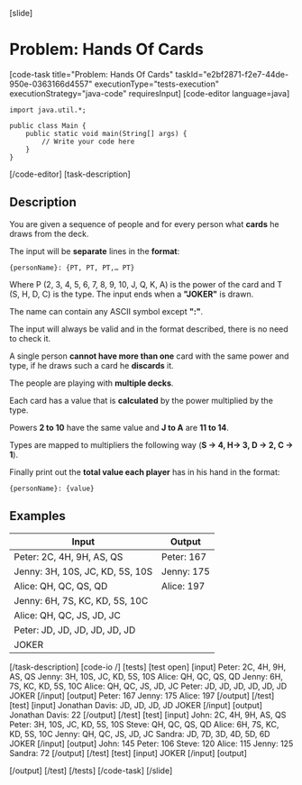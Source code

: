 [slide]
# Problem: Hands Of Cards
[code-task title="Problem: Hands Of Cards" taskId="e2bf2871-f2e7-44de-950e-0363166d4557" executionType="tests-execution" executionStrategy="java-code" requiresInput]
[code-editor language=java]
```
import java.util.*;

public class Main {
    public static void main(String[] args) {
        // Write your code here
    }
}
```
[/code-editor]
[task-description]
## Description
You are given a sequence of people and for every person what **cards** he draws from the deck.

The input will be **separate** lines in the **format**:

`{personName}: {PT, PT, PT,… PT}`

Where P (2, 3, 4, 5, 6, 7, 8, 9, 10, J, Q, K, A) is the power of the card and T (S, H, D, C) is the type. The input ends when a **"JOKER"** is drawn. 

The name can contain any ASCII symbol except **":"**. 

The input will always be valid and in the format described, there is no need to check it.

A single person **cannot have more than one** card with the same power and type, if he draws such a card he **discards** it. 

The people are playing with **multiple decks**. 

Each card has a value that is **calculated** by the power multiplied by the type. 

Powers **2 to 10** have the same value and **J to A** are **11 to 14**. 

Types are mapped to multipliers the following way (**S -> 4, H-> 3, D -> 2, C -> 1**).

Finally print out the **total value each player** has in his hand in the format:

`{personName}: {value}`

## Examples
| **Input** | **Output** |
| --- | --- |
| Peter: 2C, 4H, 9H, AS, QS | Peter: 167 |
| Jenny: 3H, 10S, JC, KD, 5S, 10S | Jenny: 175 |
| Alice: QH, QC, QS, QD | Alice: 197 |
| Jenny: 6H, 7S, KC, KD, 5S, 10C |  |
| Alice: QH, QC, JS, JD, JC |  |
| Peter: JD, JD, JD, JD, JD, JD |  |
| JOKER |  |

[/task-description]
[code-io /]
[tests]
[test open]
[input]
Peter: 2C, 4H, 9H, AS, QS
Jenny: 3H, 10S, JC, KD, 5S, 10S
Alice: QH, QC, QS, QD
Jenny: 6H, 7S, KC, KD, 5S, 10C
Alice: QH, QC, JS, JD, JC
Peter: JD, JD, JD, JD, JD, JD
JOKER
[/input]
[output]
Peter: 167
Jenny: 175
Alice: 197
[/output]
[/test]
[test]
[input]
Jonathan Davis: JD, JD, JD, JD
JOKER
[/input]
[output]
Jonathan Davis: 22
[/output]
[/test]
[test]
[input]
John: 2C, 4H, 9H, AS, QS
Peter: 3H, 10S, JC, KD, 5S, 10S
Steve: QH, QC, QS, QD
Alice: 6H, 7S, KC, KD, 5S, 10C
Jenny: QH, QC, JS, JD, JC
Sandra: JD, 7D, 3D, 4D, 5D, 6D
JOKER
[/input]
[output]
John: 145
Peter: 106
Steve: 120
Alice: 115
Jenny: 125
Sandra: 72
[/output]
[/test]
[test]
[input]
JOKER
[/input]
[output]

[/output]
[/test]
[/tests]
[/code-task]
[/slide]